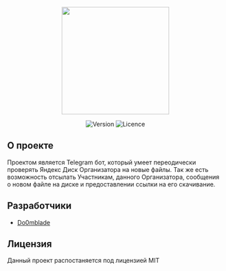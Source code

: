 <p align="center">
      <img src="https://cdn.icon-icons.com/icons2/1381/PNG/512/yandexdisk_94467.png" width="250">
</p>

<p align="center">
   <img src="https://img.shields.io/badge/Version-v1.0 (Alpha)-blue" alt="Version">
   <img src="https://img.shields.io/badge/Licence-MIT-green" alt="Licence">
</p>

## О проекте

Проектом является Telegram бот, который умеет переодически проверять Яндекс Диск Организатора на новые файлы. Так же есть возможность отсылать Участникам, данного Организатора, сообщения о новом файле на диске и предоставлении ссылки на его скачивание.

## Разработчики

- [Do0mblade](https://github.com/Do0mblade)

## Лицензия
Данный проект распостаняется под лицензией MIT

